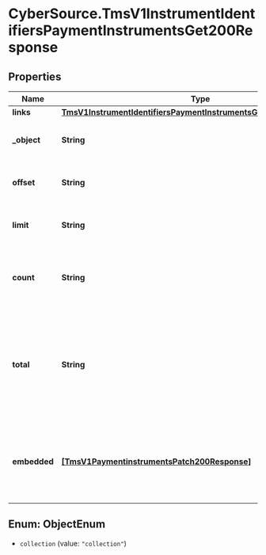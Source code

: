 # CyberSource.TmsV1InstrumentIdentifiersPaymentInstrumentsGet200Response

## Properties
Name | Type | Description | Notes
------------ | ------------- | ------------- | -------------
**links** | [**TmsV1InstrumentIdentifiersPaymentInstrumentsGet200ResponseLinks**](TmsV1InstrumentIdentifiersPaymentInstrumentsGet200ResponseLinks.md) |  | [optional] 
**_object** | **String** | Shows the response is a collection of objects. | [optional] 
**offset** | **String** | The offset parameter supplied in the request. | [optional] 
**limit** | **String** | The limit parameter supplied in the request. | [optional] 
**count** | **String** | The number of Payment Instruments returned in the array. | [optional] 
**total** | **String** | The total number of Payment Instruments associated with the Instrument Identifier in the zero-based dataset. | [optional] 
**embedded** | [**[TmsV1PaymentinstrumentsPatch200Response]**](TmsV1PaymentinstrumentsPatch200Response.md) | Array of Payment Instruments returned for the supplied Instrument Identifier. | [optional] 


<a name="ObjectEnum"></a>
## Enum: ObjectEnum


* `collection` (value: `"collection"`)




